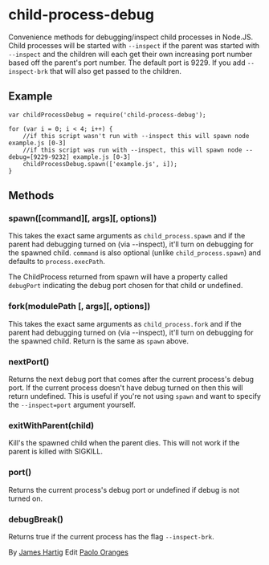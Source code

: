 # child-process-debug #

Convenience methods for debugging/inspect child processes in Node.JS. Child processes will be started with `--inspect` if the
parent was started with `--inspect` and the children will each get their own increasing port number based off the 
parent's port number. The default port is 9229. If you add `--inspect-brk` that will also get passed to the children.

## Example ##
```JS
var childProcessDebug = require('child-process-debug');

for (var i = 0; i < 4; i++) {
    //if this script wasn't run with --inspect this will spawn node example.js [0-3]
    //if this script was run with --inspect, this will spawn node --debug=[9229-9232] example.js [0-3]
    childProcessDebug.spawn(['example.js', i]);
}
```

## Methods ##

### spawn([command][, args][, options]) ###
This takes the exact same arguments as `child_process.spawn` and if the parent had debugging turned on (via --inspect),
it'll turn on debugging for the spawned child. `command` is also optional (unlike `child_process.spawn`) and defaults
to `process.execPath`.

The ChildProcess returned from spawn will have a property called `debugPort` indicating the debug port chosen for that
child or undefined.

### fork(modulePath [, args][, options]) ###
This takes the exact same arguments as `child_process.fork` and if the parent had debugging turned on (via --inspect),
it'll turn on debugging for the spawned child. Return is the same as `spawn` above.

### nextPort() ###
Returns the next debug port that comes after the current process's debug port. If the current process doesn't have
debug turned on then this will return undefined. This is useful if you're not using `spawn` and want to specify the
`--inspect=port` argument yourself.

### exitWithParent(child) ###
Kill's the spawned child when the parent dies. This will not work if the parent is killed with SIGKILL.

### port() ###
Returns the current process's debug port or undefined if debug is not turned on.

### debugBreak() ###
Returns true if the current process has the flag `--inspect-brk`.

By [James Hartig](https://github.com/fastest963/)
Edit [Paolo Oranges](https://github.com/PaoloOranges/)
